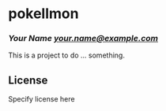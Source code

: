 # pokellmon
### _Your Name <your.name@example.com>_

This is a project to do ... something.

## License

Specify license here

